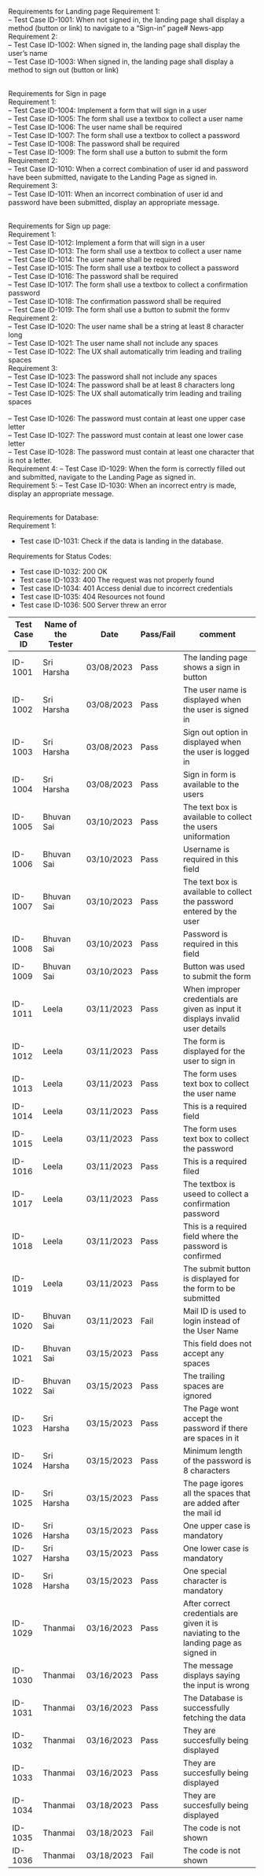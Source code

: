 Requirements for Landing page
Requirement 1: <br/>
– Test Case ID-1001: When not signed in, the landing page shall display a method 
(button or link) to navigate to a “Sign-in” page# News-app<br/>
Requirement 2:<br/>
– Test Case ID-1002: When signed in, the landing page shall display the user’s 
name<br/>
– Test Case ID-1003: When signed in, the landing page shall display a method to 
sign out (button or link)<br/><br/>

Requirements for Sign in page<br/>
Requirement 1:<br/>
– Test Case ID-1004: Implement a form that will sign in a user<br/>
– Test Case ID-1005: The form shall use a textbox to collect a user name<br/>
– Test Case ID-1006: The user name shall be required<br/>
– Test Case ID-1007: The form shall use a textbox to collect a password<br/>
– Test Case ID-1008: The password shall be required<br/>
– Test Case ID-1009: The form shall use a button to submit the form<br/>
Requirement 2:<br/>
– Test Case ID-1010: When a correct combination of user id and password have been submitted, navigate to 
the Landing Page as signed in.<br/>
Requirement 3:<br/>
– Test Case ID-1011: When an incorrect combination of user id and password have been submitted, display 
an appropriate message.<br/><br/>

Requirements for Sign up page:<br/>
Requirement 1:<br/>
– Test Case ID-1012: Implement a form that will sign in a user<br/>
– Test Case ID-1013: The form shall use a textbox to collect a user name<br/>
– Test Case ID-1014: The user name shall be required<br/>
– Test Case ID-1015: The form shall use a textbox to collect a password<br/>
– Test Case ID-1016: The password shall be required<br/>
– Test Case ID-1017: The form shall use a textbox to collect a confirmation password<br/>
– Test Case ID-1018: The confirmation password shall be required<br/>
– Test Case ID-1019: The form shall use a button to submit the formv
Requirement 2:<br/>
– Test Case ID-1020: The user name shall be a string at least 8 character long<br/>
– Test Case ID-1021: The user name shall not include any spaces<br/>
– Test Case ID-1022: The UX shall automatically trim leading and trailing spaces<br/>
Requirement 3:<br/>
– Test Case ID-1023: The password shall not include any spaces<br/>
– Test Case ID-1024: The password shall be at least 8 characters long<br/>
– Test Case ID-1025: The UX shall automatically trim leading and trailing spaces<br/><br/>
– Test Case ID-1026: The password must contain at least one upper case letter<br/>
– Test Case ID-1027: The password must contain at least one lower case letter<br/>
– Test Case ID-1028: The password must contain at least one character that is not a 
letter.<br/>
Requirement 4:
– Test Case ID-1029: When the form is correctly filled out and submitted, navigate to the 
Landing Page as signed in.<br/>
Requirement 5:
– Test Case ID-1030: When an incorrect entry is made, display an appropriate message.<br/><br/>

Requirements for Database:<br/>
Requirement 1:<br/>
- Test case ID-1031: Check if the data is landing in the database.<br/>

Requirements for Status Codes:<br/>
- Test case ID-1032: 200 OK<br/>
- Test case ID-1033: 400 The request was not properly found<br/>
- Test case ID-1034: 401 Access denial due to incorrect credentials<br/>
- Test case ID-1035: 404 Resources not found<br/>
- Test case ID-1036: 500 Server threw an error<br/>


| Test Case ID | Name of the Tester |Date| Pass/Fail | comment |
|---|---|---|---|---|
|ID-1001|Sri Harsha|03/08/2023|Pass|The landing page shows a sign in button|
|ID-1002|Sri Harsha|03/08/2023|Pass|The user name is displayed when the user is signed in|
|ID-1003|Sri Harsha|03/08/2023|Pass|Sign out option in displayed when the user is logged in|
|ID-1004|Sri Harsha|03/08/2023|Pass|Sign in form is available to the users|
|ID-1005|Bhuvan Sai|03/10/2023|Pass|The text box is available to collect the users uniformation|
|ID-1006|Bhuvan Sai|03/10/2023|Pass|Username is required in this field|
|ID-1007|Bhuvan Sai|03/10/2023|Pass|The text box is available to collect the password entered by the user|
|ID-1008|Bhuvan Sai|03/10/2023|Pass|Password is required in this field|
|ID-1009|Bhuvan Sai|03/10/2023|Pass|Button was used to submit the form|
|ID-1011|Leela|03/11/2023|Pass|When improper credentials are given as input it displays invalid user details |
|ID-1012|Leela|03/11/2023|Pass|The form is displayed for the user to sign in |
|ID-1013|Leela|03/11/2023|Pass|The form uses text box to collect the user name|
|ID-1014|Leela|03/11/2023|Pass|This is a required field|
|ID-1015|Leela|03/11/2023|Pass|The form uses text box to collect the password|
|ID-1016|Leela|03/11/2023|Pass|This is a required filed|
|ID-1017|Leela|03/11/2023|Pass|The textbox is useed to collect a confirmation password|
|ID-1018|Leela|03/11/2023|Pass|This is a required field where the password is confirmed|
|ID-1019|Leela|03/11/2023|Pass|The submit button is displayed for the form to be submitted|
|ID-1020|Bhuvan Sai|03/11/2023|Fail|Mail ID is used to login instead of the User Name|
|ID-1021|Bhuvan Sai|03/15/2023|Pass|This field does not accept any spaces|
|ID-1022|Bhuvan Sai|03/15/2023|Pass|The trailing spaces are ignored|
|ID-1023|Sri Harsha|03/15/2023|Pass|The Page wont accept the password if there are spaces in it|
|ID-1024|Sri Harsha|03/15/2023|Pass|Minimum length of the password is 8 characters|
|ID-1025|Sri Harsha|03/15/2023|Pass|The page igores all the spaces that are added after the mail id|
|ID-1026|Sri Harsha|03/15/2023|Pass|One upper case is mandatory|
|ID-1027|Sri Harsha|03/15/2023|Pass|One lower case is mandatory|
|ID-1028|Sri Harsha|03/15/2023|Pass|One special character is mandatory|
|ID-1029|Thanmai|03/16/2023|Pass|After correct credentials are given it is naviating to the landing page as signed in|
|ID-1030|Thanmai|03/16/2023|Pass|The message displays saying the input is wrong|
|ID-1031|Thanmai|03/16/2023|Pass|The Database is successfully fetching the data|
|ID-1032|Thanmai|03/16/2023|Pass|They are succesfully being displayed|
|ID-1033|Thanmai|03/16/2023|Pass|They are succesfully being displayed|
|ID-1034|Thanmai|03/18/2023|Pass|They are succesfully being displayed|
|ID-1035|Thanmai|03/18/2023|Fail|The code is not shown|
|ID-1036|Thanmai|03/18/2023|Fail|The code is not shown|
